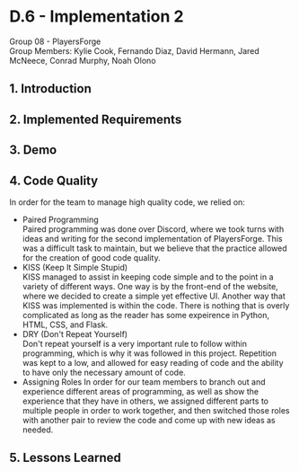 # D.6 - Implementation 2

Group 08 - PlayersForge\
Group Members: Kylie Cook, Fernando Diaz, David Hermann, Jared McNeece, Conrad Murphy, Noah Olono

## 1. Introduction

## 2. Implemented Requirements

## 3. Demo

## 4. Code Quality

In order for the team to manage high quality code, we relied on:
- Paired Programming\
    Paired programming was done over Discord, where we took turns with ideas and writing for the second
    implementation of PlayersForge. This was a difficult task to maintain, but we believe that the practice
    allowed for the creation of good code quality.
- KISS (Keep It Simple Stupid)\
    KISS managed to assist in keeping code simple and to the point in a variety of different ways. One way
    is by the front-end of the website, where we decided to create a simple yet effective UI. Another way 
    that KISS was implemented is within the code. There is nothing that is overly complicated as long as
    the reader has some expeirence in Python, HTML, CSS, and Flask.
- DRY (Don't Repeat Yourself)\
    Don't repeat yourself is a very important rule to follow within programming, which is why it was followed
    in this project. Repetition was kept to a low, and allowed for easy reading of code and the ability to have
    only the necessary amount of code.
- Assigning Roles
    In order for our team members to branch out and experience different areas of programming, as well as show
    the experience that they have in others, we assigned different parts to multiple people in order to work together,
    and then switched those roles with another pair to review the code and come up with new ideas as needed.

## 5. Lessons Learned
